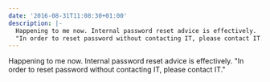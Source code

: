 ```yaml
---
date: '2016-08-31T11:08:30+01:00'
description: |-
  Happening to me now. Internal password reset advice is effectively.
  "In order to reset password without contacting IT, please contact IT."
---
```

Happening to me now. Internal password reset advice is effectively.
"In order to reset password without contacting IT, please contact IT."
